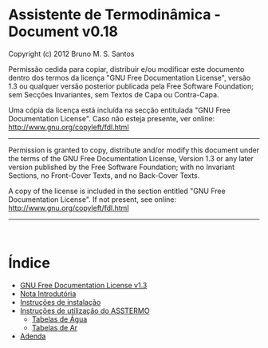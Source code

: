 

<h1>Assistente de Termodinâmica - Document v0.18</h1>
Copyright (c) 2012 Bruno M. S. Santos

Permissão cedida para copiar, distribuir e/ou modificar este documento dentro dos termos da licença "GNU Free Documentation License", versão 1.3 ou qualquer versão posterior publicada pela Free Software Foundation; sem Secções Invariantes, sem Textos de Capa ou Contra-Capa.

Uma cópia da licença está incluída na secção entitulada "GNU Free Documentation License". Caso não esteja presente, ver online: http://www.gnu.org/copyleft/fdl.html

---

Permission is granted to copy, distribute and/or modify this document under the terms of the GNU Free Documentation License, Version 1.3 or any later version published by the Free Software Foundation; with no Invariant Sections, no Front-Cover Texts, and no Back-Cover Texts.

A copy of the license is included in the section entitled "GNU Free Documentation License". If not present, see online: http://www.gnu.org/copyleft/fdl.html


---

<br>
<h1>Índice</h1>

<ul><li><a href='GFDL13.md'>GNU Free Documentation License v1.3</a>
</li><li><a href='ManualAsstermoD018Intro.md'>Nota Introdutória</a>
</li><li><a href='ManualAsstermoD018Instalar.md'>Instruções de instalação</a>
</li><li><a href='ManualAsstermoD018Utilizacao.md'>Instruções de utilização do ASSTERMO</a>
<ul><li><a href='ManualAsstermoD018Agua.md'>Tabelas de Água</a>
</li><li><a href='ManualAsstermoD018Ar.md'>Tabelas de Ar</a>
</li></ul></li><li><a href='ManualAsstermoD018Adenda.md'>Adenda</a>
</li></ul>